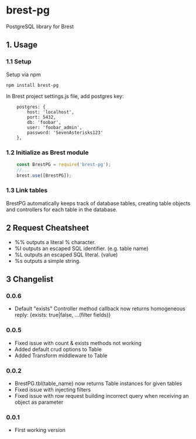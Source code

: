# brest-pg
PostgreSQL library for Brest

## 1. Usage

### 1.1 Setup

Setup via npm

`npm install brest-pg`

In Brest project settings.js file, add postgres key:

```
    postgres: {
        host: 'localhost',
        port: 5432,
        db: 'foobar',
        user: 'foobar_admin',
        password: 'SevenAsterisks123'
    },
```

### 1.2 Initialize as Brest module

```javascript
	const BrestPG = require('brest-pg');
	//...
	brest.use([BrestPG]);
```

### 1.3 Link tables

BrestPG automatically keeps track of database tables, creating
table objects and controllers for each table in the database.

## 2 Request Cheatsheet

- %% outputs a literal % character.
- %I outputs an escaped SQL identifier. (e.g. table name)
- %L outputs an escaped SQL literal. (value)
- %s outputs a simple string.

## 3 Changelist

### 0.0.6

- Default "exists" Controller method callback now returns homogeneous reply: {exists: true|false, ...(filter fields)}

### 0.0.5
- Fixed issue with count & exists methods not working
- Added default crud options to Table
- Added Transform middleware to Table

### 0.0.2
- BrestPG.tbl(table_name) now returns Table instances for given tables
- Fixed issue with injecting filters
- Fixed issue with row request  building incorrect query when receiving
 an object as parameter

### 0.0.1
- First working version